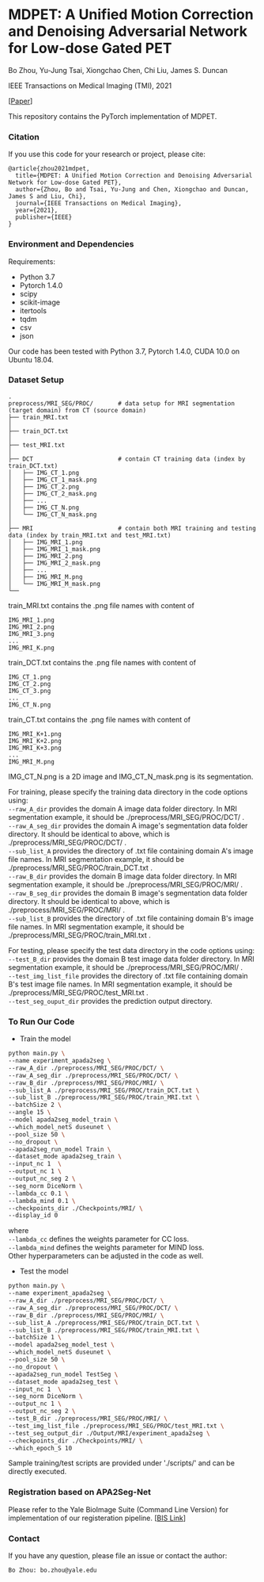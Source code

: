 # MDPET: A Unified Motion Correction and Denoising Adversarial Network for Low-dose Gated PET

Bo Zhou, Yu-Jung Tsai, Xiongchao Chen, Chi Liu, James S. Duncan

IEEE Transactions on Medical Imaging (TMI), 2021

[[Paper](https://www.xxx)]

This repository contains the PyTorch implementation of MDPET.

### Citation
If you use this code for your research or project, please cite:

    @article{zhou2021mdpet,
      title={MDPET: A Unified Motion Correction and Denoising Adversarial Network for Low-dose Gated PET},
      author={Zhou, Bo and Tsai, Yu-Jung and Chen, Xiongchao and Duncan, James S and Liu, Chi},
      journal={IEEE Transactions on Medical Imaging},
      year={2021},
      publisher={IEEE}
    }


### Environment and Dependencies
Requirements:
* Python 3.7
* Pytorch 1.4.0
* scipy
* scikit-image
* itertools
* tqdm
* csv
* json

Our code has been tested with Python 3.7, Pytorch 1.4.0, CUDA 10.0 on Ubuntu 18.04.


### Dataset Setup
    .
    preprocess/MRI_SEG/PROC/       # data setup for MRI segmentation (target domain) from CT (source domain)
    ├── train_MRI.txt
    │
    ├── train_DCT.txt
    │
    ├── test_MRI.txt
    │
    ├── DCT                        # contain CT training data (index by train_DCT.txt)
    │   ├── IMG_CT_1.png     
    │   ├── IMG_CT_1_mask.png   
    │   ├── IMG_CT_2.png     
    │   ├── IMG_CT_2_mask.png 
    │   ├── ...
    │   ├── IMG_CT_N.png     
    │   └── IMG_CT_N_mask.png 
    │
    ├── MRI                        # contain both MRI training and testing data (index by train_MRI.txt and test_MRI.txt)
    │   ├── IMG_MRI_1.png     
    │   ├── IMG_MRI_1_mask.png   
    │   ├── IMG_MRI_2.png     
    │   ├── IMG_MRI_2_mask.png 
    │   ├── ...
    │   ├── IMG_MRI_M.png     
    │   └── IMG_MRI_M_mask.png          
    └── 

train_MRI.txt contains the .png file names with content of

    IMG_MRI_1.png 
    IMG_MRI_2.png
    IMG_MRI_3.png 
    ...
    IMG_MRI_K.png    

train_DCT.txt contains the .png file names with content of

    IMG_CT_1.png 
    IMG_CT_2.png
    IMG_CT_3.png 
    ...
    IMG_CT_N.png  

train_CT.txt contains the .png file names with content of

    IMG_MRI_K+1.png 
    IMG_MRI_K+2.png
    IMG_MRI_K+3.png 
    ...
    IMG_MRI_M.png  

IMG_CT_N.png is a 2D image and IMG_CT_N_mask.png is its segmentation.

For training, please specify the training data directory in the code options using: \
`--raw_A_dir` provides the domain A image data folder directory. In MRI segmentation example, it should be ./preprocess/MRI_SEG/PROC/DCT/ . \
`--raw_A_seg_dir` provides the domain A image's segmentation data folder directory. It should be identical to above, which is ./preprocess/MRI_SEG/PROC/DCT/ . \
`--sub_list_A` provides the directory of .txt file containing domain A's image file names. In MRI segmentation example, it should be ./preprocess/MRI_SEG/PROC/train_DCT.txt . \
`--raw_B_dir` provides the domain B image data folder directory. In MRI segmentation example, it should be ./preprocess/MRI_SEG/PROC/MRI/ . \
`--raw_B_seg_dir` provides the domain B image's segmentation data folder directory. It should be identical to above, which is ./preprocess/MRI_SEG/PROC/MRI/ . \
`--sub_list_B` provides the directory of .txt file containing domain B's image file names. In MRI segmentation example, it should be ./preprocess/MRI_SEG/PROC/train_MRI.txt . 

For testing, please specify the test data directory in the code options using: \
`--test_B_dir` provides the domain B test image data folder directory. In MRI segmentation example, it should be ./preprocess/MRI_SEG/PROC/MRI/ . \
`--test_img_list_file` provides the directory of .txt file containing domain B's test image file names. In MRI segmentation example, it should be ./preprocess/MRI_SEG/PROC/test_MRI.txt . \
`--test_seg_ouput_dir` provides the prediction output directory. 


### To Run Our Code
- Train the model
```bash
python main.py \
--name experiment_apada2seg \
--raw_A_dir ./preprocess/MRI_SEG/PROC/DCT/ \
--raw_A_seg_dir ./preprocess/MRI_SEG/PROC/DCT/ \
--raw_B_dir ./preprocess/MRI_SEG/PROC/MRI/ \
--sub_list_A ./preprocess/MRI_SEG/PROC/train_DCT.txt \
--sub_list_B ./preprocess/MRI_SEG/PROC/train_MRI.txt \
--batchSize 2 \
--angle 15 \
--model apada2seg_model_train \
--which_model_netS duseunet \
--pool_size 50 \
--no_dropout \
--apada2seg_run_model Train \
--dataset_mode apada2seg_train \
--input_nc 1  \
--output_nc 1 \
--output_nc_seg 2 \
--seg_norm DiceNorm \
--lambda_cc 0.1 \
--lambda_mind 0.1 \
--checkpoints_dir ./Checkpoints/MRI/ \
--display_id 0
```
where \
`--lambda_cc` defines the weights parameter for CC loss. \
`--lambda_mind`  defines the weights parameter for MIND loss. \
Other hyperparameters can be adjusted in the code as well.

- Test the model
```bash
python main.py \
--name experiment_apada2seg \
--raw_A_dir ./preprocess/MRI_SEG/PROC/DCT/ \
--raw_A_seg_dir ./preprocess/MRI_SEG/PROC/DCT/ \
--raw_B_dir ./preprocess/MRI_SEG/PROC/MRI/ \
--sub_list_A ./preprocess/MRI_SEG/PROC/train_DCT.txt \
--sub_list_B ./preprocess/MRI_SEG/PROC/train_MRI.txt \
--batchSize 1 \
--model apada2seg_model_test \
--which_model_netS duseunet \
--pool_size 50 \
--no_dropout \
--apada2seg_run_model TestSeg \
--dataset_mode apada2seg_test \
--input_nc 1  \
--seg_norm DiceNorm \
--output_nc 1 \
--output_nc_seg 2 \
--test_B_dir ./preprocess/MRI_SEG/PROC/MRI/ \
--test_img_list_file ./preprocess/MRI_SEG/PROC/test_MRI.txt \
--test_seg_output_dir ./Output/MRI/experiment_apada2seg \
--checkpoints_dir ./Checkpoints/MRI/ \
--which_epoch_S 10
```
Sample training/test scripts are provided under './scripts/' and can be directly executed.


### Registration based on APA2Seg-Net
Please refer to the Yale BioImage Suite (Command Line Version) for implementation of our registeration pipeline.
[[BIS Link](https://bioimagesuiteweb.github.io/bisweb-manual/CommandLineTools.html)]


### Contact 
If you have any question, please file an issue or contact the author:
```
Bo Zhou: bo.zhou@yale.edu
```